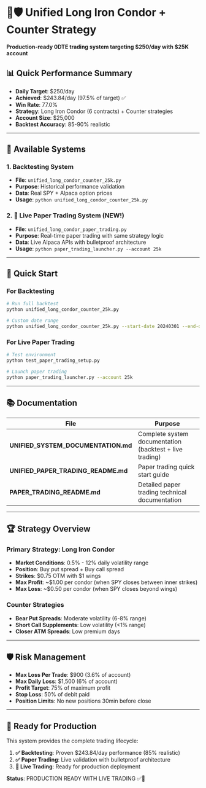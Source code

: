 # 🎪🛡️ Unified Long Iron Condor + Counter Strategy

**Production-ready 0DTE trading system targeting $250/day with $25K account**

## 📊 **Quick Performance Summary**

- **Daily Target**: $250/day
- **Achieved**: $243.84/day (97.5% of target) ✅
- **Win Rate**: 77.0%
- **Strategy**: Long Iron Condor (6 contracts) + Counter strategies
- **Account Size**: $25,000
- **Backtest Accuracy**: 85-90% realistic

---

## 🚀 **Available Systems**

### **1. Backtesting System**
- **File**: `unified_long_condor_counter_25k.py`
- **Purpose**: Historical performance validation
- **Data**: Real SPY + Alpaca option prices
- **Usage**: `python unified_long_condor_counter_25k.py`

### **2. 🎪 Live Paper Trading System** (NEW!)
- **File**: `unified_long_condor_paper_trading.py`
- **Purpose**: Real-time paper trading with same strategy logic
- **Data**: Live Alpaca APIs with bulletproof architecture
- **Usage**: `python paper_trading_launcher.py --account 25k`

---

## 🎯 **Quick Start**

### **For Backtesting**
```bash
# Run full backtest
python unified_long_condor_counter_25k.py

# Custom date range
python unified_long_condor_counter_25k.py --start-date 20240301 --end-date 20240705
```

### **For Live Paper Trading**
```bash
# Test environment
python test_paper_trading_setup.py

# Launch paper trading
python paper_trading_launcher.py --account 25k
```

---

## 📚 **Documentation**

| File | Purpose |
|------|---------|
| **UNIFIED_SYSTEM_DOCUMENTATION.md** | Complete system documentation (backtest + live trading) |
| **UNIFIED_PAPER_TRADING_README.md** | Paper trading quick start guide |
| **PAPER_TRADING_README.md** | Detailed paper trading technical documentation |

---

## 🏆 **Strategy Overview**

### **Primary Strategy: Long Iron Condor**
- **Market Conditions**: 0.5% - 12% daily volatility range
- **Position**: Buy put spread + Buy call spread
- **Strikes**: $0.75 OTM with $1 wings
- **Max Profit**: ~$1.00 per condor (when SPY closes between inner strikes)
- **Max Loss**: ~$0.50 per condor (when SPY closes beyond wings)

### **Counter Strategies**
- **Bear Put Spreads**: Moderate volatility (6-8% range)
- **Short Call Supplements**: Low volatility (<1% range)
- **Closer ATM Spreads**: Low premium days

---

## 🛡️ **Risk Management**

- **Max Loss Per Trade**: $900 (3.6% of account)
- **Max Daily Loss**: $1,500 (6% of account)
- **Profit Target**: 75% of maximum profit
- **Stop Loss**: 50% of debit paid
- **Position Limits**: No new positions 30min before close

---

## 🎉 **Ready for Production**

This system provides the complete trading lifecycle:

1. **✅ Backtesting**: Proven $243.84/day performance (85% realistic)
2. **✅ Paper Trading**: Live validation with bulletproof architecture
3. **🚀 Live Trading**: Ready for production deployment

**Status**: PRODUCTION READY WITH LIVE TRADING ✅🎪
